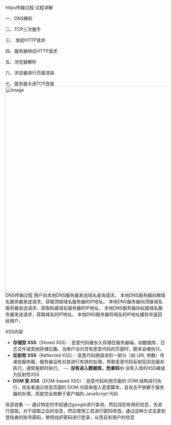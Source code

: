 https传输过程
过程详解

一、DNS解析

二、TCP三次握手

三、 发起HTTP请求

四、服务器响应HTTP请求

五、浏览器解析

六、浏览器进行页面渲染

七、服务器关闭TCP连接
<img width="621" height="642" alt="image" src="https://github.com/user-attachments/assets/44c22c93-9771-4222-b4cb-ec67f9f58e9a" />
DNS传输过程
用户向本地DNS服务器发送域名查询请求。
本地DNS服务器向根域名服务器发送请求，获取顶级域名服务器的IP地址。
本地DNS服务器向顶级域名服务器发送请求，获取权威域名服务器的IP地址。
本地DNS服务器向权威域名服务器发送请求，获取域名的IP地址。
本地DNS服务器将域名的IP地址缓存并返回给用户。

XSS内容
- **存储型 XSS**（Stored XSS）：恶意代码被永久存储在服务器端，如数据库、日志文件或其他存储位置。当用户访问含有恶意代码的页面时，脚本会被执行。
- **反射型 XSS**（Reflected XSS）：恶意代码随请求的一部分（如 URL 参数）传递给服务器，服务器没有对其进行有效的处理，导致恶意代码反射回浏览器并执行。通常是即时执行。 --- **没有进入数据库，危害较小**
没有入库的XSS被成为反射性XSS
- **DOM 型 XSS**（DOM-based XSS）：恶意代码利用页面的 DOM 结构进行执行，攻击者通过改变页面的 DOM 内容来插入恶意脚本，且攻击不依赖于服务器的处理，而是完全依赖于客户端的 JavaScript 代码




信息收集 --- 通过特定的字段通过google进行查询，然后找到有用的信息，去进行提取。对于提取之后的信息，然后使用工具进行密码喷洒，通过这种方式去拿到登陆者的账号密码，使用找好密码进行登录，从而且有用户的信息
